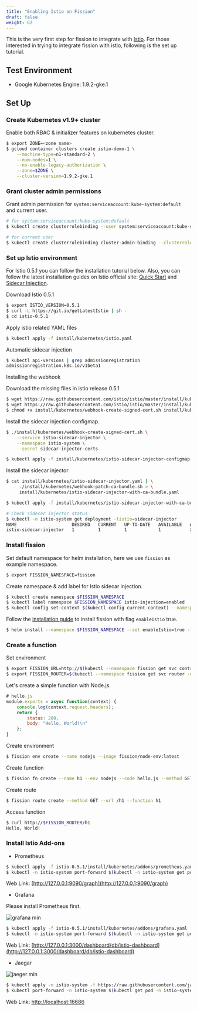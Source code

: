 ```yaml
---
title: "Enabling Istio on Fission"
draft: false
weight: 62
---
```


This is the very first step for fission to integrate with [Istio](https://istio.io/). For those interested in trying to integrate fission with istio, following is the set up tutorial.

## Test Environment
* Google Kubernetes Engine: 1.9.2-gke.1

## Set Up
### Create Kubernetes v1.9+ cluster

Enable both RBAC & initializer features on kubernetes cluster.

``` bash
$ export ZONE=<zone name>
$ gcloud container clusters create istio-demo-1 \
    --machine-type=n1-standard-2 \
    --num-nodes=1 \
    --no-enable-legacy-authorization \
    --zone=$ZONE \
    --cluster-version=1.9.2-gke.1
```

### Grant cluster admin permissions

Grant admin permission for `system:serviceaccount:kube-system:default` and current user.

``` bash
# for system:serviceaccount:kube-system:default
$ kubectl create clusterrolebinding --user system:serviceaccount:kube-system:default kube-system-cluster-admin --clusterrole cluster-admin

# for current user
$ kubectl create clusterrolebinding cluster-admin-binding --clusterrole=cluster-admin --user=$(gcloud config get-value core/account)
```

### Set up Istio environment

For Istio 0.5.1 you can follow the installation tutorial below. Also, you can follow the latest installation guides on Istio official site: [Quick Start](https://istio.io/docs/setup/kubernetes/quick-start.html) and [Sidecar Injection](https://istio.io/docs/setup/kubernetes/sidecar-injection.html).


Download Istio 0.5.1

``` bash
$ export ISTIO_VERSION=0.5.1
$ curl -L https://git.io/getLatestIstio | sh -
$ cd istio-0.5.1
```

Apply istio related YAML files

``` bash
$ kubectl apply -f install/kubernetes/istio.yaml
```

Automatic sidecar injection

``` bash
$ kubectl api-versions | grep admissionregistration
admissionregistration.k8s.io/v1beta1
```

Installing the webhook

Download the missing files in istio release 0.5.1

``` bash
$ wget https://raw.githubusercontent.com/istio/istio/master/install/kubernetes/webhook-create-signed-cert.sh -P install/kubernetes/
$ wget https://raw.githubusercontent.com/istio/istio/master/install/kubernetes/webhook-patch-ca-bundle.sh -P install/kubernetes/
$ chmod +x install/kubernetes/webhook-create-signed-cert.sh install/kubernetes/webhook-patch-ca-bundle.sh
```

Install the sidecar injection configmap.

``` bash
$ ./install/kubernetes/webhook-create-signed-cert.sh \
    --service istio-sidecar-injector \
    --namespace istio-system \
    --secret sidecar-injector-certs

$ kubectl apply -f install/kubernetes/istio-sidecar-injector-configmap-release.yaml
```

Install the sidecar injector

``` bash
$ cat install/kubernetes/istio-sidecar-injector.yaml | \
     ./install/kubernetes/webhook-patch-ca-bundle.sh > \
     install/kubernetes/istio-sidecar-injector-with-ca-bundle.yaml

$ kubectl apply -f install/kubernetes/istio-sidecar-injector-with-ca-bundle.yaml

# Check sidecar injector status
$ kubectl -n istio-system get deployment -listio=sidecar-injector
NAME                     DESIRED   CURRENT   UP-TO-DATE   AVAILABLE   AGE
istio-sidecar-injector   1         1         1            1           26s
```

### Install fission

Set default namespace for helm installation, here we use `fission` as example namespace.
``` bash
$ export FISSION_NAMESPACE=fission
```

Create namespace & add label for Istio sidecar injection.

``` bash
$ kubectl create namespace $FISSION_NAMESPACE
$ kubectl label namespace $FISSION_NAMESPACE istio-injection=enabled
$ kubectl config set-context $(kubectl config current-context) --namespace=$FISSION_NAMESPACE
```

Follow the [installation guide](../../installation/) to install fission with flag `enableIstio` true.

``` bash
$ helm install --namespace $FISSION_NAMESPACE --set enableIstio=true --name istio-demo <chart-fission-all-url>
```

### Create a function

Set environment

``` bash
$ export FISSION_URL=http://$(kubectl --namespace fission get svc controller -o=jsonpath='{..ip}')
$ export FISSION_ROUTER=$(kubectl --namespace fission get svc router -o=jsonpath='{..ip}')
```

Let's create a simple function with Node.js.

``` js
# hello.js
module.exports = async function(context) {
    console.log(context.request.headers);
    return {
        status: 200,
        body: "Hello, World!\n"
    };
}
```

Create environment

``` bash
$ fission env create --name nodejs --image fission/node-env:latest
```

Create function

``` bash
$ fission fn create --name h1 --env nodejs --code hello.js --method GET
```

Create route

``` bash
$ fission route create --method GET --url /h1 --function h1
```

Access function

``` bash
$ curl http://$FISSION_ROUTER/h1
Hello, World!
```


### Install Istio Add-ons

* Prometheus

``` bash
$ kubectl apply -f istio-0.5.1/install/kubernetes/addons/prometheus.yaml
$ kubectl -n istio-system port-forward $(kubectl -n istio-system get pod -l app=prometheus -o jsonpath='{.items[0].metadata.name}') 9090:9090
```

Web Link: [http://127.0.0.1:9090/graph](http://127.0.0.1:9090/graph)

* Grafana

Please install Prometheus first.

![grafana min](https://user-images.githubusercontent.com/202578/33528556-639493e2-d89d-11e7-9768-976fb9208646.png)

``` bash
$ kubectl apply -f istio-0.5.1/install/kubernetes/addons/grafana.yaml
$ kubectl -n istio-system port-forward $(kubectl -n istio-system get pod -l app=grafana -o jsonpath='{.items[0].metadata.name}') 3000:3000
```

Web Link: [http://127.0.0.1:3000/dashboard/db/istio-dashboard](http://127.0.0.1:3000/dashboard/db/istio-dashboard)

* Jaegar

![jaeger min](https://user-images.githubusercontent.com/202578/33528554-572c4f28-d89d-11e7-8a01-1543fc2aa064.png)

``` bash
$ kubectl apply -n istio-system -f https://raw.githubusercontent.com/jaegertracing/jaeger-kubernetes/master/all-in-one/jaeger-all-in-one-template.yml
$ kubectl port-forward -n istio-system $(kubectl get pod -n istio-system -l app=jaeger -o jsonpath='{.items[0].metadata.name}') 16686:16686
```

Web Link: [http://localhost:16686](http://localhost:16686)
